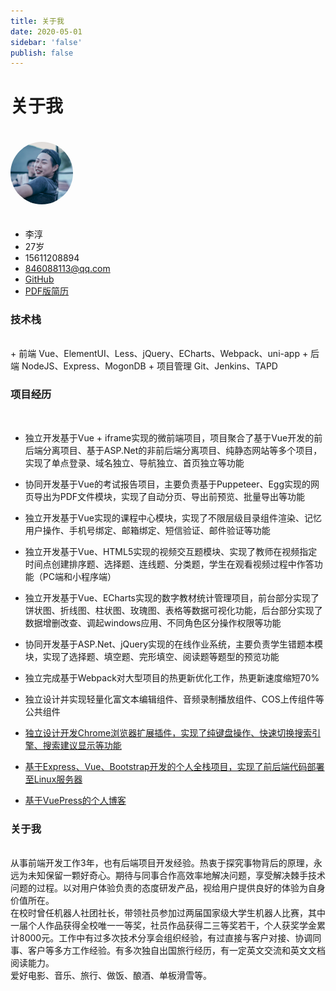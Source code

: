 ```yaml
---
title: 关于我
date: 2020-05-01
sidebar: 'false'
publish: false
---
```


# 关于我

<img src="./me.jpg" style="border-radius: 50%;margin-bottom:20px;margin-top:20px;" width="100px" class="zoom">

+ 李淳
+ 27岁
+ 15611208894
+ 846088113@qq.com
+ [GitHub](https://github.com/Lichun0529)
+ <a href="" target="_blank">PDF版简历</a>


### 技术栈
<br>
+ 前端		Vue、ElementUI、Less、jQuery、ECharts、Webpack、uni-app
+ 后端		NodeJS、Express、MogonDB
+ 项目管理 	Git、Jenkins、TAPD


### 项目经历

<br>

+ 独立开发基于Vue + iframe实现的微前端项目，项目聚合了基于Vue开发的前后端分离项目、基于ASP.Net的非前后端分离项目、纯静态网站等多个项目，实现了单点登录、域名独立、导航独立、首页独立等功能

+ 协同开发基于Vue的考试报告项目，主要负责基于Puppeteer、Egg实现的网页导出为PDF文件模块，实现了自动分页、导出前预览、批量导出等功能

+ 独立开发基于Vue实现的课程中心模块，实现了不限层级目录组件渲染、记忆用户操作、手机号绑定、邮箱绑定、短信验证、邮件验证等功能

+ 独立开发基于Vue、HTML5实现的视频交互题模块、实现了教师在视频指定时间点创建排序题、选择题、连线题、分类题，学生在观看视频过程中作答功能（PC端和小程序端）

+ 独立开发基于Vue、ECharts实现的数字教材统计管理项目，前台部分实现了饼状图、折线图、柱状图、玫瑰图、表格等数据可视化功能，后台部分实现了数据增删改查、调起windows应用、不同角色区分操作权限等功能

+ 协同开发基于ASP.Net、jQuery实现的在线作业系统，主要负责学生错题本模块，实现了选择题、填空题、完形填空、阅读题等题型的预览功能

+ 独立完成基于Webpack对大型项目的热更新优化工作，热更新速度缩短70%

+ 独立设计并实现轻量化富文本编辑组件、音频录制播放组件、COS上传组件等公共组件

+ <a href="https://github.com/Lichun0529/QuickSearch-chrome">独立设计开发Chrome浏览器扩展插件，实现了纯键盘操作、快速切换搜索引擎、搜索建议显示等功能</a>
+ <a href="https://github.com/Lichun0529/BMS-backstage">基于Express、Vue、Bootstrap开发的个人全栈项目，实现了前后端代码部署至Linux服务器</a>
+ <a href="https://github.com/Lichun0529/blog">基于VuePress的个人博客</a>

### 关于我

<br>
    从事前端开发工作3年，也有后端项目开发经验。热衷于探究事物背后的原理，永远为未知保留一颗好奇心。期待与同事合作高效率地解决问题，享受解决棘手技术问题的过程。以对用户体验负责的态度研发产品，视给用户提供良好的体验为自身价值所在。
<br>
    在校时曾任机器人社团社长，带领社员参加过两届国家级大学生机器人比赛，其中一届个人作品获得全校唯一一等奖，社员作品获得二三等奖若干，个人获奖学金累计8000元。工作中有过多次技术分享会组织经验，有过直接与客户对接、协调同事、客户等多方工作经验。有多次独自出国旅行经历，有一定英文交流和英文文档阅读能力。
<br>
    爱好电影、音乐、旅行、做饭、酿酒、单板滑雪等。





